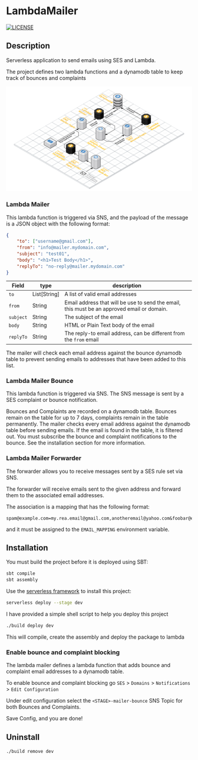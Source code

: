 LambdaMailer
============
[![LICENSE](https://img.shields.io/badge/license-Apache--2.0-blue.svg?longCache=true&style=flat-square)](LICENSE)

Description
-----------

Serverless application to send emails using SES and Lambda.

The project defines two lambda functions and a dynamodb table to keep track of bounces and complaints

![Serverless Lambda Mailer](docs/img/ServerlessLambdaMailer.png)

### Lambda Mailer
This lambda function is triggered via SNS, and the payload of the message is
a JSON object with the following format:

```json
{
    "to": ["username@gmail.com"],
    "from": "info@mailer.mydomain.com",
    "subject": "test01",
    "body": "<h1>Test Body</h1>",
    "replyTo": "no-reply@mailer.mydomain.com"
}
```

| Field     | type         | description                                                                                 |
|-----------|--------------|---------------------------------------------------------------------------------------------|
| `to`      | List\[String\] | A list of valid email addresses                                                             |
| `from`    | String       | Email address that will be use to send the email, this must be an approved email or domain. |
| `subject` | String       | The subject of the email                                                                    |
| `body`    | String       | HTML or Plain Text body of the email                                                        |
| `replyTo` | String       | The reply-to email address, can be different from the `from` email                          |


The mailer will check each email address against the bounce dynamodb table to prevent sending emails to
addresses that have been added to this list.

### Lambda Mailer Bounce
This lambda function is triggered via SNS. The SNS message is sent by a SES
complaint or bounce notification.

Bounces and Complaints are recorded on a dynamodb table. Bounces remain on
the table for up to 7 days, complaints remain in the table permanently.
The mailer checks every email address against the dynamodb table before sending
emails. If the email is found in the table, it is filtered out.
You must subscribe the bounce and complaint notifications to the bounce. See the installation section
for more information.

### Lambda Mailer Forwarder
The forwarder allows you to receive messages sent by a SES rule set via SNS. 

The forwarder will receive emails sent to the given address and forward them to the associated email addresses.

The association is a mapping that has the following format:

```
spam@example.com=my.rea.email@gmail.com,anotheremail@yahoo.com&foobar@example2.com=some@email.com
```
and it must be assigned to the `EMAIL_MAPPING` environment variable. 

Installation
------------
You must build the project before it is deployed using SBT:
```bash
sbt compile
sbt assembly
```

Use the [serverless framework](https://serverless.com/) to install this project:
```bash
serverless deploy --stage dev
```

I have provided a simple shell script to help you deploy this project
```bash
./build deploy dev
```

This will compile, create the assembly and deploy the package to lambda

### Enable bounce and complaint blocking
The lambda mailer defines a lambda function that adds bounce and complaint email addresses
to a dynamodb table.

To enable bounce and complaint blocking go `SES` > `Domains` > `Notifications` > `Edit Configuration`

Under edit configuration select the `<STAGE>-mailer-bounce` SNS Topic for both Bounces and Complaints.

Save Config, and you are done!

Uninstall
---------
```bash
./build remove dev
```
